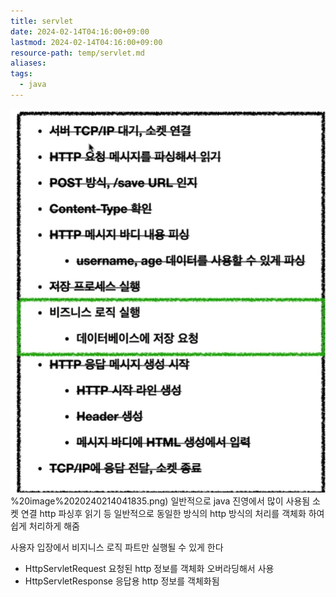 ```yaml
---
title: servlet
date: 2024-02-14T04:16:00+09:00
lastmod: 2024-02-14T04:16:00+09:00
resource-path: temp/servlet.md
aliases: 
tags:
  - java
---
```

![](../08.media/20240214041835.png)%20image%2020240214041835.png)
일반적으로 java 진영에서 많이 사용됨
소켓 연결 http 파싱후 읽기 등 일반적으로 동일한 방식의 http 방식의 처리를 객체화 하여 쉽게 처리하게 해줌

사용자 입장에서 비지니스 로직 파트만 실행될 수 있게 한다


- HttpServletRequest 요청된 http 정보를 객체화 오버라딩해서 사용
- HttpServletResponse 응답용 http 정보를 객체화됨 